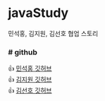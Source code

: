 # javaStudy
민석홍, 김지원, 김선호 협업 스토리

### # github
 👍 [민석홍 깃허브](https://github.com/sukhong17)<br>
 👍 [김지원 깃허브]()<br>
 👍 [김선호 깃허브](https://github.com/kimsunho940904)<br>
